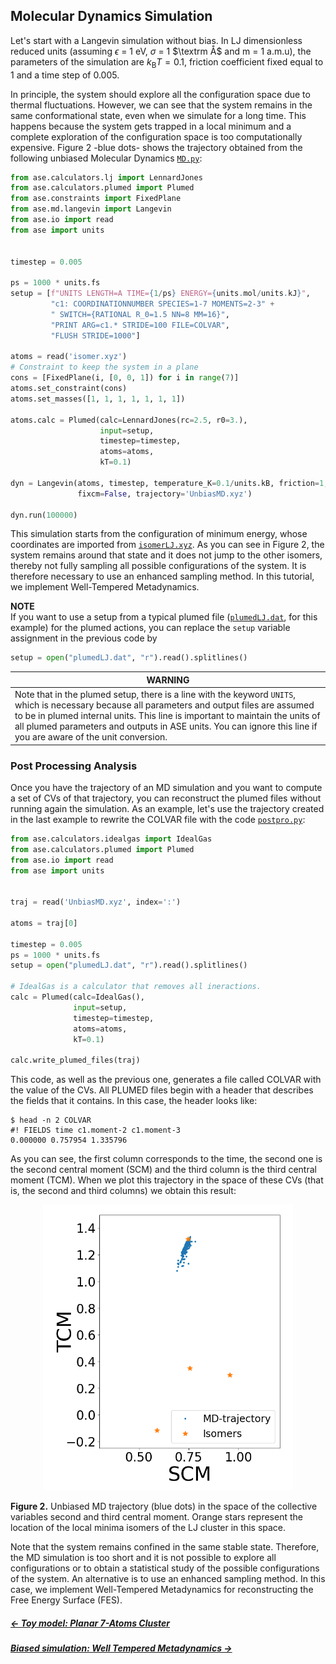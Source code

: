 ## Molecular Dynamics Simulation

Let's start with a Langevin simulation without bias. In LJ dimensionless 
reduced units (assuming $`\epsilon`$ = 1 eV, $`\sigma`$ = 1 $`\textrm Å`$ and 
m = 1 a.m.u), the parameters of the simulation are  $`k_\text{B}T=0.1`$, 
friction coefficient fixed equal to 1 and a time step of 0.005.

In principle, the system should explore all the configuration space 
due to thermal fluctuations. However, we can see that the system remains in the 
same conformational state, even when we simulate for a long time. This happens because the system gets trapped in a local minimum and a 
complete exploration of the configuration 
space is too computationally expensive. Figure 2 -blue 
dots- shows the trajectory obtained from the following unbiased 
Molecular Dynamics [`MD.py`](https://github.com/Sucerquia/ASE-PLUMED_tutorial/blob/master/files/MD.py):

```python
from ase.calculators.lj import LennardJones
from ase.calculators.plumed import Plumed
from ase.constraints import FixedPlane
from ase.md.langevin import Langevin
from ase.io import read
from ase import units


timestep = 0.005

ps = 1000 * units.fs
setup = [f"UNITS LENGTH=A TIME={1/ps} ENERGY={units.mol/units.kJ}",
         "c1: COORDINATIONNUMBER SPECIES=1-7 MOMENTS=2-3" +
         " SWITCH={RATIONAL R_0=1.5 NN=8 MM=16}",
         "PRINT ARG=c1.* STRIDE=100 FILE=COLVAR",
         "FLUSH STRIDE=1000"]

atoms = read('isomer.xyz')
# Constraint to keep the system in a plane
cons = [FixedPlane(i, [0, 0, 1]) for i in range(7)]
atoms.set_constraint(cons)
atoms.set_masses([1, 1, 1, 1, 1, 1, 1])

atoms.calc = Plumed(calc=LennardJones(rc=2.5, r0=3.),
                    input=setup,
                    timestep=timestep,
                    atoms=atoms,
                    kT=0.1)

dyn = Langevin(atoms, timestep, temperature_K=0.1/units.kB, friction=1,
               fixcm=False, trajectory='UnbiasMD.xyz')

dyn.run(100000)
```

This simulation starts from the configuration of minimum energy, whose 
coordinates are imported from [`isomerLJ.xyz`](https://github.com/Sucerquia/ASE-PLUMED_tutorial/blob/master/files/isomer.xyz).
As you can see in Figure 2, the 
system remains around that state and it does not jump to the other 
isomers, thereby not fully sampling all possible 
configurations of the system. It is therefore necessary  to use an enhanced
sampling method.
In this tutorial, we implement Well-Tempered Metadynamics.
 
 **NOTE**  
If you want to use a setup from a typical plumed file ([`plumedLJ.dat`](https://github.com/Sucerquia/ASE-PLUMED_tutorial/blob/master/files/plumedLJ.dat), for this example) for the plumed actions, you can replace the `setup` variable assignment in the previous code by

```python
setup = open("plumedLJ.dat", "r").read().splitlines()
```

| **WARNING** |
| ---         |
| Note that in the plumed setup, there is a line with the keyword `UNITS`, which is necessary because all parameters and output files are assumed to be in plumed internal units. This line is important to maintain the units of all plumed parameters and outputs in ASE units. You can ignore this line if you are aware of the unit  conversion.   |


### Post Processing Analysis

Once you have the trajectory of an MD simulation and you want to compute a set of 
CVs of that trajectory, you can reconstruct the plumed files without running 
again the simulation. As an example, let's use the trajectory created in 
the last example to rewrite the COLVAR file with the code [`postpro.py`](https://github.com/Sucerquia/ASE-PLUMED_tutorial/blob/master/files/postpro.py):

```python
from ase.calculators.idealgas import IdealGas
from ase.calculators.plumed import Plumed
from ase.io import read
from ase import units


traj = read('UnbiasMD.xyz', index=':')

atoms = traj[0]

timestep = 0.005
ps = 1000 * units.fs
setup = open("plumedLJ.dat", "r").read().splitlines()

# IdealGas is a calculator that removes all ineractions.
calc = Plumed(calc=IdealGas(),
              input=setup,
              timestep=timestep,
              atoms=atoms,
              kT=0.1)

calc.write_plumed_files(traj)
```

This code, as well as the previous one, generates a file called COLVAR with 
the value of the CVs. All PLUMED files begin with a header that describes the 
fields that it contains. In this case, the header looks like:

```
$ head -n 2 COLVAR
#! FIELDS time c1.moment-2 c1.moment-3
0.000000 0.757954 1.335796
```

As you can see, the first column corresponds to the time, the second one is the 
second central moment (SCM) and the third column is the third central moment 
(TCM). When we plot this trajectory in the space of these CVs (that is, the 
second and third columns) we obtain this result:

<div align="center">
  <img src="/files/MD.png"  width="400">
</div>

**Figure 2.** Unbiased MD trajectory (blue dots) in the space of the collective
variables second and third central moment. Orange stars represent the location of
the local minima isomers of the LJ cluster in this space.

Note that the system remains confined in the same stable state. Therefore, the MD simulation is too short and it is not possible to explore all configurations or to obtain
a statistical study of the possible configurations of the system. An alternative is to use an enhanced sampling 
method. In this case, we implement Well-Tempered Metadynamics for 
reconstructing the Free Energy Surface (FES).

##### [&larr; Toy model: Planar 7-Atoms Cluster](defsystem.md)
##### [Biased simulation: Well Tempered Metadynamics &rarr;](MTD.md)
